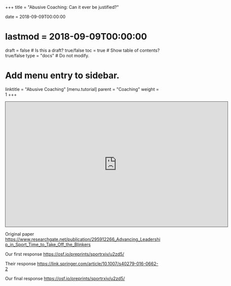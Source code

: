 +++
title = "Abusive Coaching: Can it ever be justified?"

date = 2018-09-09T00:00:00
# lastmod = 2018-09-09T00:00:00

draft = false  # Is this a draft? true/false
toc = true  # Show table of contents? true/false
type = "docs"  # Do not modify.

# Add menu entry to sidebar.
linktitle = "Abusive Coaching"
[menu.tutorial]
  parent = "Coaching"
  weight = 1
+++

<iframe src="https://panopto.essex.ac.uk/Panopto/Pages/Embed.aspx?id=456f2816-80fd-49f7-a612-a9820035f97f&v=1" width="720" height="405" style="padding: 0px; border: 1px solid #464646;" frameborder="0" allowfullscreen allow="autoplay"></iframe>

Original paper
https://www.researchgate.net/publication/295912266_Advancing_Leadership_in_Sport_Time_to_Take_Off_the_Blinkers

Our first response
https://osf.io/preprints/sportrxiv/u2zd5/

Their response
https://link.springer.com/article/10.1007/s40279-016-0662-2

Our final response
https://osf.io/preprints/sportrxiv/u2zd5/
